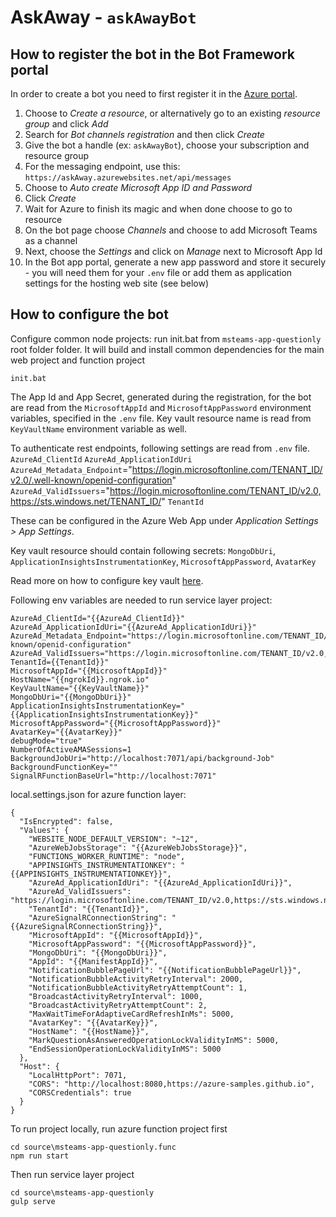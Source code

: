 # AskAway - `askAwayBot`

## How to register the bot in the Bot Framework portal

In order to create a bot you need to first register it in the [Azure portal](https://portal.azure.com/).

1. Choose to _Create a resource_, or alternatively go to an existing _resource group_ and click _Add_
2. Search for _Bot channels registration_ and then click _Create_
3. Give the bot a handle (ex: `askAwayBot`), choose your subscription and resource group
4. For the messaging endpoint, use this: `https://askAway.azurewebsites.net/api/messages`
5. Choose to _Auto create Microsoft App ID and Password_
6. Click _Create_
7. Wait for Azure to finish its magic and when done choose to go to resource
8. On the bot page choose _Channels_ and choose to add Microsoft Teams as a channel
9. Next, choose the _Settings_ and click on _Manage_ next to Microsoft App Id
10. In the Bot app portal, generate a new app password and store it securely - you will need them for your `.env` file or add them as application settings for the hosting web site (see below)

## How to configure the bot

Configure common node projects:
run init.bat from `msteams-app-questionly` root folder folder.
It will build and install common dependencies for the main web project and function project

```
init.bat
```

The App Id and App Secret, generated during the registration, for the bot are read from the `MicrosoftAppId` and `MicrosoftAppPassword` environment variables, specified in the `.env` file. Key vault resource name is read from `KeyVaultName` environment variable as well.

To authenticate rest endpoints, following settings are read from `.env` file.
`AzureAd_ClientId`
`AzureAd_ApplicationIdUri`
`AzureAd_Metadata_Endpoint`="https://login.microsoftonline.com/TENANT_ID/v2.0/.well-known/openid-configuration"
`AzureAd_ValidIssuers`="https://login.microsoftonline.com/TENANT_ID/v2.0,https://sts.windows.net/TENANT_ID/"
`TenantId`

These can be configured in the Azure Web App under _Application Settings > App Settings_.

Key vault resource should contain following secrets:
`MongoDbUri`,
`ApplicationInsightsInstrumentationKey`,
`MicrosoftAppPassword`,
`AvatarKey`

Read more on how to configure key vault [here](https://docs.microsoft.com/en-us/azure/key-vault/general/assign-access-policy-portal).

Following env variables are needed to run service layer project:

```
AzureAd_ClientId="{{AzureAd_ClientId}}"
AzureAd_ApplicationIdUri="{{AzureAd_ApplicationIdUri}}"
AzureAd_Metadata_Endpoint="https://login.microsoftonline.com/TENANT_ID/v2.0/.well-known/openid-configuration"
AzureAd_ValidIssuers="https://login.microsoftonline.com/TENANT_ID/v2.0,https://sts.windows.net/TENANT_ID/"
TenantId={{TenantId}}"
MicrosoftAppId="{{MicrosoftAppId}}"
HostName="{{ngrokId}}.ngrok.io"
KeyVaultName="{{KeyVaultName}}"
MongoDbUri="{{MongoDbUri}}"
ApplicationInsightsInstrumentationKey="{{ApplicationInsightsInstrumentationKey}}"
MicrosoftAppPassword="{{MicrosoftAppPassword}}"
AvatarKey="{{AvatarKey}}"
debugMode="true"
NumberOfActiveAMASessions=1
BackgroundJobUri="http://localhost:7071/api/background-Job"
BackgroundFunctionKey=""
SignalRFunctionBaseUrl="http://localhost:7071"
```

local.settings.json for azure function layer:

```
{
  "IsEncrypted": false,
  "Values": {
    "WEBSITE_NODE_DEFAULT_VERSION": "~12",
    "AzureWebJobsStorage": "{{AzureWebJobsStorage}}",
    "FUNCTIONS_WORKER_RUNTIME": "node",
    "APPINSIGHTS_INSTRUMENTATIONKEY": "{{APPINSIGHTS_INSTRUMENTATIONKEY}}",
    "AzureAd_ApplicationIdUri": "{{AzureAd_ApplicationIdUri}}",
    "AzureAd_ValidIssuers": "https://login.microsoftonline.com/TENANT_ID/v2.0,https://sts.windows.net/TENANT_ID/",
    "TenantId": "{{TenantId}}",
    "AzureSignalRConnectionString": "{{AzureSignalRConnectionString}}",
    "MicrosoftAppId": "{{MicrosoftAppId}}",
    "MicrosoftAppPassword": "{{MicrosoftAppPassword}}",
    "MongoDbUri": "{{MongoDbUri}}",
    "AppId": "{{ManifestAppId}}",
    "NotificationBubblePageUrl": "{{NotificationBubblePageUrl}}",
    "NotificationBubbleActivityRetryInterval": 2000,
    "NotificationBubbleActivityRetryAttemptCount": 1,
    "BroadcastActivityRetryInterval": 1000,
    "BroadcastActivityRetryAttemptCount": 2,
    "MaxWaitTimeForAdaptiveCardRefreshInMs": 5000,
    "AvatarKey": "{{AvatarKey}}",
    "HostName": "{{HostName}}",
    "MarkQuestionAsAnsweredOperationLockValidityInMS": 5000,
    "EndSessionOperationLockValidityInMS": 5000
  },
  "Host": {
    "LocalHttpPort": 7071,
    "CORS": "http://localhost:8080,https://azure-samples.github.io",
    "CORSCredentials": true
  }
}

```

To run project locally, run azure function project first

```
cd source\msteams-app-questionly.func
npm run start
```

Then run service layer project

```
cd source\msteams-app-questionly
gulp serve
```
